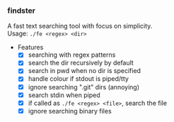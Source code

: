 ### findster

A fast text searching tool with focus on simplicity.<br />
Usage: ```./fe <regex> <dir>```

- Features
  - [x] searching with regex patterns
  - [x] search the dir recursively by default
  - [x] search in pwd when no dir is specified
  - [x] handle colour if stdout is piped/tty
  - [x] ignore searching ".git" dirs (annoying)
  - [x] search stdin when piped
  - [x] if called as ```./fe <regex> <file>```, search the file
  - [x] ignore searching binary files
